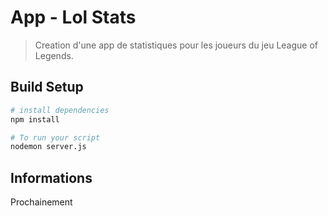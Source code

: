 # App - Lol Stats

> Creation d'une app de statistiques pour les joueurs du jeu League of Legends.


## Build Setup

``` bash
# install dependencies
npm install 

# To run your script
nodemon server.js

```


## Informations

Prochainement